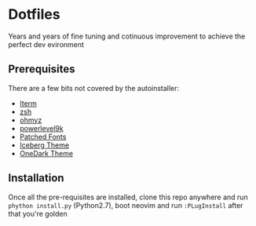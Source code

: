 # Dotfiles

Years and years of fine tuning and cotinuous improvement to achieve the perfect dev evironment

## Prerequisites

There are a few bits not covered by the autoinstaller:

- [Iterm](https://www.iterm2.com/)
- [zsh](https://gist.github.com/derhuerst/12a1558a4b408b3b2b6e#file-mac-md)
- [ohmyz](https://ohmyz.sh/)
- [powerlevel9k](https://github.com/bhilburn/powerlevel9k)
- [Patched Fonts](https://nerdfonts.com/)
- [Iceberg Theme](https://cocopon.github.io/iceberg.vim/#macosTerminalApp)
- [OneDark Theme](https://github.com/sonph/onehalf/blob/master/iterm/OneHalfDark.itermcolors)

## Installation

Once all the pre-requisites are installed, clone this repo anywhere and run `phython install.py` (Python2.7), boot neovim and run `:PLugInstall` after that you're golden
